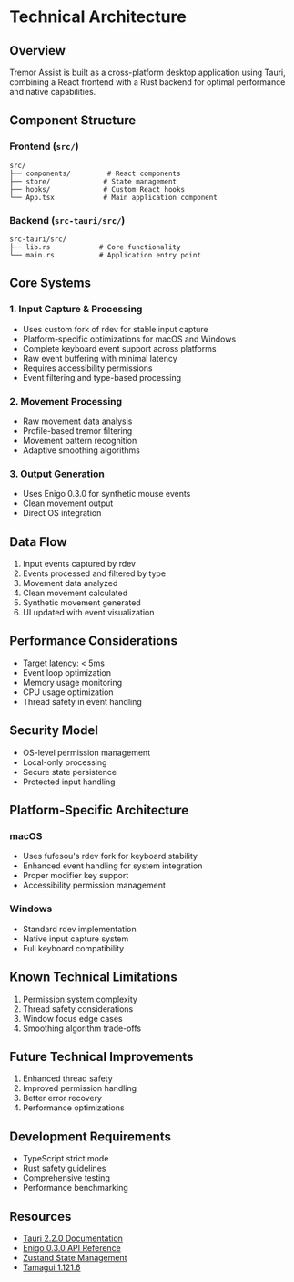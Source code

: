 # Technical Architecture

## Overview
Tremor Assist is built as a cross-platform desktop application using Tauri, combining a React frontend with a Rust backend for optimal performance and native capabilities.

## Component Structure

### Frontend (`src/`)
```
src/
├── components/         # React components
├── store/             # State management
├── hooks/             # Custom React hooks
└── App.tsx            # Main application component
```

### Backend (`src-tauri/src/`)
```
src-tauri/src/
├── lib.rs            # Core functionality
└── main.rs           # Application entry point
```

## Core Systems

### 1. Input Capture & Processing
- Uses custom fork of rdev for stable input capture
- Platform-specific optimizations for macOS and Windows
- Complete keyboard event support across platforms
- Raw event buffering with minimal latency
- Requires accessibility permissions
- Event filtering and type-based processing

### 2. Movement Processing
- Raw movement data analysis
- Profile-based tremor filtering
- Movement pattern recognition
- Adaptive smoothing algorithms

### 3. Output Generation
- Uses Enigo 0.3.0 for synthetic mouse events
- Clean movement output
- Direct OS integration

## Data Flow
1. Input events captured by rdev
2. Events processed and filtered by type
3. Movement data analyzed
4. Clean movement calculated
5. Synthetic movement generated
6. UI updated with event visualization

## Performance Considerations
- Target latency: < 5ms
- Event loop optimization
- Memory usage monitoring
- CPU usage optimization
- Thread safety in event handling

## Security Model
- OS-level permission management
- Local-only processing
- Secure state persistence
- Protected input handling

## Platform-Specific Architecture

### macOS
- Uses fufesou's rdev fork for keyboard stability
- Enhanced event handling for system integration
- Proper modifier key support
- Accessibility permission management

### Windows
- Standard rdev implementation
- Native input capture system
- Full keyboard compatibility

## Known Technical Limitations
1. Permission system complexity
2. Thread safety considerations
3. Window focus edge cases
4. Smoothing algorithm trade-offs

## Future Technical Improvements
1. Enhanced thread safety
2. Improved permission handling
3. Better error recovery
4. Performance optimizations

## Development Requirements
- TypeScript strict mode
- Rust safety guidelines
- Comprehensive testing
- Performance benchmarking

## Resources
- [Tauri 2.2.0 Documentation](https://tauri.app/v2/docs/)
- [Enigo 0.3.0 API Reference](https://docs.rs/enigo/0.3.0/enigo/)
- [Zustand State Management](https://zustand-demo.pmnd.rs/) 
- [Tamagui 1.121.6](https://tamagui.dev/docs/intro/introduction/)